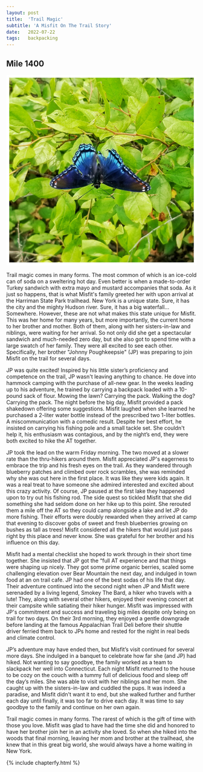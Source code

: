 ```yaml
---
layout: post
title:  'Trail Magic'
subtitle: 'A Misfit On The Trail Story'
date:   2022-07-22
tags:   backpacking
---
```

## Mile 1400

![butterfly](/assets/img_misfit_series/19-butterfly.jpeg)

Trail magic comes in many forms. The most common of which is an ice-cold can of soda on a sweltering hot day. Even better is when a
made-to-order Turkey sandwich with extra mayo and mustard accompanies that soda. As it just so happens, that is what Misfit's family greeted
her with upon arrival at the Harriman State Park trailhead. New York is a unique state. Sure, it has the city and the mighty Hudson river.
Sure, it has a big waterfall... Somewhere. However, these are not what makes this state unique for Misfit. This was her home for many years,
but more importantly, the current home to her brother and mother. Both of them, along with her sisters-in-law and niblings, were waiting for
her arrival. So not only did she get a spectacular sandwich and much-needed zero day, but she also got to spend time with a large swatch of
her family. They were all excited to see each other. Specifically, her brother "Johnny Poughkeepsie" (JP) was preparing to join Misfit on
the trail for several days.

JP was quite excited! Inspired by his little sister’s proficiency and competence on the trail, JP wasn't leaving anything to chance. He dove
into hammock camping with the purchase of all-new gear. In the weeks leading up to his adventure, he trained by carrying a backpack loaded
with a 10-pound sack of flour. Mowing the lawn? Carrying the pack. Walking the dog? Carrying the pack. The night before the big day, Misfit
provided a pack shakedown offering some suggestions. Misfit laughed when she learned he purchased a 2-liter water bottle instead of the
prescribed two 1-liter bottles. A miscommunication with a comedic result. Despite her best effort, he insisted on carrying his fishing pole
and a small tackle set. She couldn't help it, his enthusiasm was contagious, and by the night’s end, they were both excited to hike the AT
together.

JP took the lead on the warm Friday morning. The two moved at a slower rate than the thru-hikers around them. Misfit appreciated JP's
eagerness to embrace the trip and his fresh eyes on the trail. As they wandered through blueberry patches and climbed over rock scrambles,
she was reminded why she was out here in the first place. It was like they were kids again. It was a real treat to have someone she admired
interested and excited about this crazy activity. Of course, JP paused at the first lake they happened upon to try out his fishing rod. The
side quest so tickled Misfit that she did something she had seldom done on her hike up to this point. She rerouted them a mile off the AT so
they could camp alongside a lake and let JP do more fishing. Their efforts were doubly rewarded when they arrived at camp that evening to
discover gobs of sweet and fresh blueberries growing on bushes as tall as trees! Misfit considered all the hikers that would just pass right
by this place and never know. She was grateful for her brother and his influence on this day.

Misfit had a mental checklist she hoped to work through in their short time together. She insisted that JP got the “full AT experience and
that things were shaping up nicely. They got some prime organic berries, scaled some challenging elevation over Bear Mountain the next day,
and indulged in town food at an on trail cafe. JP had one of the best sodas of his life that day. Their adventure continued into the second
night when JP and Misfit were serenaded by a living legend, Smokey The Bard, a hiker who travels with a lute! They, along with several other
hikers, enjoyed their evening concert at their campsite while satiating their hiker hunger. Misfit was impressed with JP's commitment and
success and traveling big miles despite only being on trail for two days. On their 3rd morning, they enjoyed a gentle downgrade before
landing at the famous Appalachian Trail Deli before their shuttle driver ferried them back to JPs home and rested for the night in real beds
and climate control.

JP’s adventure may have ended then, but Misfit’s visit continued for several more days. She indulged in a banquet to celebrate how far she
(and JP) had hiked. Not wanting to say goodbye, the family worked as a team to slackpack her well into Connecticut. Each night Misfit
returned to the house to be cozy on the couch with a tummy full of delicious food and sleep off the day’s miles. She was able to visit with
her niblings and her mom. She caught up with the sisters-in-law and cuddled the pups. It was indeed a paradise, and Misfit didn't want it to
end, but she walked further and further each day until finally, it was too far to drive each day. It was time to say goodbye to the family
and continue on her own again.

Trail magic comes in many forms. The rarest of which is the gift of time with those you love. Misfit was glad to have had the time she did
and honored to have her brother join her in an activity she loved. So when she hiked into the woods that final morning, leaving her mom and
brother at the trailhead, she knew that in this great big world, she would always have a home waiting in New York.


{% include chapterfy.html %}
